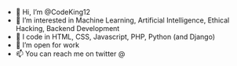 - 👋 Hi, I’m @CodeKing12
- 👀 I’m interested in Machine Learning, Artificial Intelligence, Ethical Hacking, Backend Development
- 🌱 I code in HTML, CSS, Javascript, PHP, Python (and Django)
- 💞️ I’m open for work
- 📫 You can reach me on twitter @

<!---
CodeKing12/CodeKing12 is a ✨ special ✨ repository because its `README.md` (this file) appears on your GitHub profile.
You can click the Preview link to take a look at your changes.
--->
